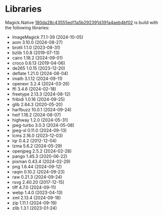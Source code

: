 # Libraries
Magick.Native [180da28c43555ed11a5b292391d391a4aeb4bf02](https://github.com/dlemstra/Magick.Native/commit/180da28c43555ed11a5b292391d391a4aeb4bf02) is build with the following libraries:

- ImageMagick 7.1.1-39 (2024-10-05)
- aom 3.10.0 (2024-08-27)
- brotli 1.1.0 (2023-08-31)
- bzlib 1.0.8 (2019-07-13)
- cairo 1.18.2 (2024-09-01)
- croco 0.6.13 (2019-04-06)
- de265 1.0.15 (2023-12-20)
- deflate 1.21.0 (2024-08-04)
- imath 3.1.12 (2024-09-11)
- openexr 3.2.4 (2024-03-26)
- ffi 3.4.6 (2024-02-18)
- freetype 2.13.3 (2024-08-12)
- fribidi 1.0.16 (2024-09-25)
- glib 2.64.3 (2020-05-20)
- harfbuzz 10.0.1 (2024-09-24)
- heif 1.18.2 (2024-08-07)
- highway 1.2.0 (2024-05-31)
- jpeg-turbo 3.0.3 (2024-05-08)
- jpeg-xl 0.11.0 (2024-09-13)
- lcms 2.16.0 (2023-12-03)
- lqr 0.4.2 (2012-12-04)
- lzma 5.6.2 (2024-05-29)
- openjpeg 2.5.2 (2024-02-28)
- pango 1.45.3 (2020-06-22)
- pixman 0.43.4 (2024-02-29)
- png 1.6.44 (2024-09-12)
- raqm 0.10.2 (2024-09-23)
- raw 0.21.3 (2024-09-24)
- rsvg 2.40.20 (2017-12-15)
- tiff 4.7.0 (2024-09-11)
- webp 1.4.0 (2023-04-13)
- xml 2.13.4 (2024-09-18)
- zip 1.11.1 (2024-09-19)
- zlib 1.3.1 (2023-01-24)
